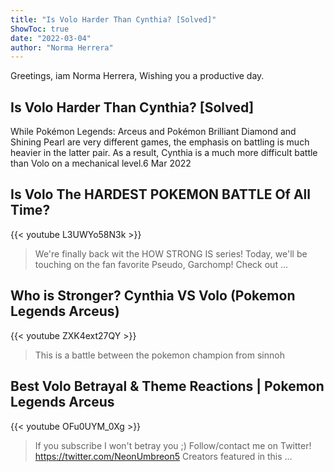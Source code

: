 ```yaml
---
title: "Is Volo Harder Than Cynthia? [Solved]"
ShowToc: true 
date: "2022-03-04"
author: "Norma Herrera" 
---
```


Greetings, iam Norma Herrera, Wishing you a productive day.
## Is Volo Harder Than Cynthia? [Solved]
 While Pokémon Legends: Arceus and Pokémon Brilliant Diamond and Shining Pearl are very different games, the emphasis on battling is much heavier in the latter pair. As a result, Cynthia is a much more difficult battle than Volo on a mechanical level.6 Mar 2022

## Is Volo The HARDEST POKEMON BATTLE Of All Time?
{{< youtube L3UWYo58N3k >}}
>We're finally back wit the HOW STRONG IS series! Today, we'll be touching on the fan favorite Pseudo, Garchomp! Check out ...

## Who is Stronger? Cynthia VS Volo (Pokemon Legends Arceus)
{{< youtube ZXK4ext27QY >}}
>This is a battle between the pokemon champion from sinnoh 

## Best Volo Betrayal & Theme Reactions | Pokemon Legends Arceus
{{< youtube OFu0UYM_0Xg >}}
>If you subscribe I won't betray you ;) Follow/contact me on Twitter! https://twitter.com/NeonUmbreon5 Creators featured in this ...


